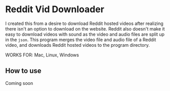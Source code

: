 # Reddit Vid Downloader

I created this from a desire to download Reddit hosted videos after realizing there isn't an option to download on the website. Reddit also doesn't make it easy to download videos with sound as the video and audio files are split up in the ```json```. This program merges the video file and audio file of a Reddit video, and downloads Reddit hosted videos to the program directory. 

WORKS FOR: Mac, Linux, Windows

## How to use
Coming soon
